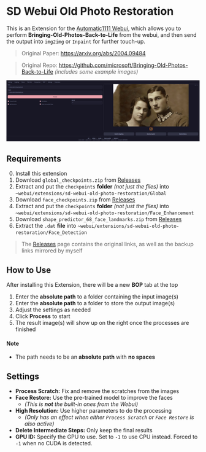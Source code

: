 ﻿# SD Webui Old Photo Restoration
This is an Extension for the [Automatic1111 Webui](https://github.com/AUTOMATIC1111/stable-diffusion-webui), which allows you to perform **Bringing-Old-Photos-Back-to-Life** from the webui, 
and then send the output into `img2img` or `Inpaint` for further touch-up.

> Original Paper: https://arxiv.org/abs/2004.09484

> Original Repo: https://github.com/microsoft/Bringing-Old-Photos-Back-to-Life *(includes some example images)*

<p align="center"><img src="sample.jpg"></p>

## Requirements
0. Install this extension
1. Download `global_checkpoints.zip` from [Releases](https://github.com/Haoming02/sd-webui-old-photo-restoration/releases)
2. Extract and put the `checkpoints` **folder** *(not just the files)* into `~webui/extensions/sd-webui-old-photo-restoration/Global`
3. Download `face_checkpoints.zip` from [Releases](https://github.com/Haoming02/sd-webui-old-photo-restoration/releases)
4. Extract and put the `checkpoints` **folder** *(not just the files)* into `~webui/extensions/sd-webui-old-photo-restoration/Face_Enhancement`
5. Download `shape_predictor_68_face_landmarks.zip` from [Releases](https://github.com/Haoming02/sd-webui-old-photo-restoration/releases)
6. Extract the `.dat` **file** into `~webui/extensions/sd-webui-old-photo-restoration/Face_Detection`

> The [Releases](https://github.com/Haoming02/sd-webui-old-photo-restoration/releases) page contains the original links, as well as the backup links mirrored by myself

## How to Use
After installing this Extension, there will be a new **BOP** tab at the top
1. Enter the **absolute path** to a folder containing the input image(s)
2. Enter the **absolute path** to a folder to store the output image(s)
3. Adjust the settings as needed
4. Click **Process** to start
5. The result image(s) will show up on the right once the processes are finished

#### Note
- The path needs to be an **absolute path** with **no spaces**

## Settings
- **Process Scratch:** Fix and remove the scratches from the images
- **Face Restore:** Use the pre-trained model to improve the faces
  - *(This is **not** the built-in ones from the Webui)*
- **High Resolution:** Use higher parameters to do the processing
  - *(Only has an effect when either `Process Scratch` or `Face Restore` is also active)*
- **Delete Intermediate Steps:** Only keep the final results
- **GPU ID:** Specify the GPU to use. Set to `-1` to use CPU instead. Forced to `-1` when no CUDA is detected.
